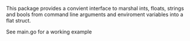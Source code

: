 This package provides a convient interface to marshal ints, floats, strings and bools from command line arguments and enviroment variables into a flat struct.

See main.go for a working example
